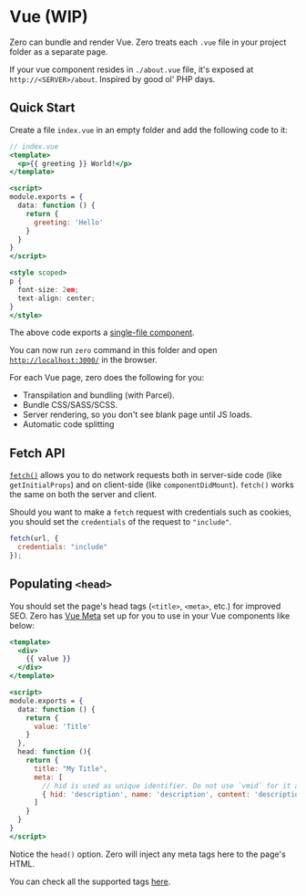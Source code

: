 # Vue (WIP)

Zero can bundle and render Vue. Zero treats each `.vue` file in your project folder as a separate page.

If your vue component resides in `./about.vue` file, it's exposed at `http://<SERVER>/about`. Inspired by good ol' PHP days.

## Quick Start

Create a file `index.vue` in an empty folder and add the following code to it:

```jsx
// index.vue
<template>
  <p>{{ greeting }} World!</p>
</template>

<script>
module.exports = {
  data: function () {
    return {
      greeting: 'Hello'
    }
  }
}
</script>

<style scoped>
p {
  font-size: 2em;
  text-align: center;
}
</style>
```

The above code exports a [single-file component](https://vuejs.org/v2/guide/single-file-components.html).

You can now run `zero` command in this folder and open [`http://localhost:3000/`](http://localhost:3000) in the browser.

For each Vue page, zero does the following for you:

- Transpilation and bundling (with Parcel).
- Bundle CSS/SASS/SCSS.
- Server rendering, so you don't see blank page until JS loads.
- Automatic code splitting

## Fetch API

[`fetch()`](https://developers.google.com/web/updates/2015/03/introduction-to-fetch) allows you to do network requests both in server-side code (like `getInitialProps`) and on client-side (like `componentDidMount`). `fetch()` works the same on both the server and client.

Should you want to make a `fetch` request with credentials such as cookies, you should set the `credentials` of the request to `"include"`.

```js
fetch(url, {
  credentials: "include"
});
```

## Populating `<head>`

You should set the page's head tags (`<title>`, `<meta>`, etc.) for improved SEO. Zero has [Vue Meta](https://github.com/nuxt/vue-meta) set up for you to use in your Vue components like below:

```jsx
<template>
  <div>
    {{ value }}
  </div>
</template>

<script>
module.exports = {
  data: function () {
    return {
      value: 'Title'
    }
  },
  head: function (){
    return {
      title: "My Title",
      meta: [
        // hid is used as unique identifier. Do not use `vmid` for it as it will not work
        { hid: 'description', name: 'description', content: 'description' }
      ]
    }
  }
}
</script>

```

Notice the `head()` option. Zero will inject any meta tags here to the page's HTML.

You can check all the supported tags [here](https://github.com/nuxt/vue-meta#recognized-metainfo-properties).
